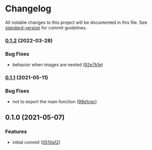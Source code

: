 # Changelog

All notable changes to this project will be documented in this file. See [standard-version](https://github.com/conventional-changelog/standard-version) for commit guidelines.

### [0.1.2](https://github.com/y-temp4/rehype-title-figure/compare/v0.1.1...v0.1.2) (2022-03-28)


### Bug Fixes

* behavior when images are nested ([92e7b1e](https://github.com/y-temp4/rehype-title-figure/commit/92e7b1e6a8162feb91a6ed9b82b0f5625dbf191d))

### [0.1.1](https://github.com/y-temp4/rehype-title-figure/compare/v0.1.0...v0.1.1) (2021-05-11)


### Bug Fixes

* not to export the main function ([98e1cec](https://github.com/y-temp4/rehype-title-figure/commit/98e1cec24e59c23dd012eb12d7f92ad1b19fd7d8))

## 0.1.0 (2021-05-07)


### Features

* initial commit ([0510a12](https://github.com/y-temp4/rehype-title-figure/commit/0510a125d2c96f7008a640cc2f754cf5b5bd8d16))
